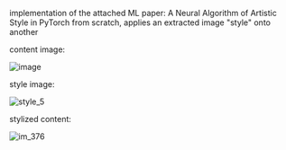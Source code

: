 implementation of the attached ML paper: A Neural Algorithm of Artistic Style in PyTorch from scratch,
applies an extracted image "style" onto another

content image:

![image](https://github.com/user-attachments/assets/709e4336-c922-475f-8be9-3f78d3dc6b81)


style image:

![style_5](https://github.com/user-attachments/assets/2b72eeb8-fd0c-45d7-916c-9427e79934c1)


stylized content:

![im_376](https://github.com/user-attachments/assets/4c894805-8c26-4794-a00b-3bed3eaaa60a)
